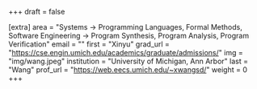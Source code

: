 +++
draft = false

[extra]
area = "Systems -> Programming Languages, Formal Methods, Software Engineering -> Program Synthesis, Program Analysis, Program Verification"
email = ""
first = "Xinyu"
grad_url = "https://cse.engin.umich.edu/academics/graduate/admissions/"
img = "img/wang.jpeg"
institution = "University of Michigan, Ann Arbor"
last = "Wang"
prof_url = "https://web.eecs.umich.edu/~xwangsd/"
weight = 0
+++